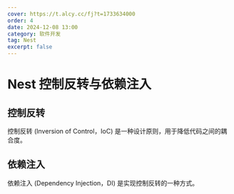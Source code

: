 ```yaml
---
cover: https://t.alcy.cc/fj?t=1733634000
order: 4
date: 2024-12-08 13:00
category: 软件开发
tag: Nest
excerpt: false
---
```


# Nest 控制反转与依赖注入

## 控制反转

控制反转 (Inversion of Control，IoC) 是一种设计原则，用于降低代码之间的耦合度。

## 依赖注入

依赖注入 (Dependency Injection，DI) 是实现控制反转的一种方式。